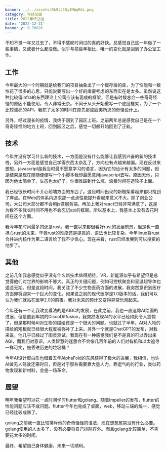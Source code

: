 ```yaml
---
banner: ../../assets/Bk9lJfGyIMWqR6i.png
category: 年终总结
title: 2022年终总结
date: '2022-12-31'
banner_y: 0.70626
---
```


不知不觉一年又过去了，不得不感叹时间过的真的好快。总感觉自己这一年做了一些事情，又或者什么都没做。似乎与前些年相比，唯一的变化就是回到了办公室工作。

## 工作

今年最大的一个时期就是给我们的项目抽象出了一个缓存层的库，为了性能和一致性花了很多的心思，只能说要写出一个好的库要考虑的东西实在是太多。虽然说这种比较偏infra的东西理论上公司应该有现成的框架，但是有时候总会一些奇奇怪怪的原因不能使用，令人非常无奈。不同于从头开始重写一个底层框架，为了一个比较漂亮的API，我花了太多的时间在原先那些匪夷所思的奇怪设计上。

另外，经过漫长的疫情，我终于回到了园区上班。之前两年总是感觉自己是在一个奇奇怪怪的地方上班，回到园区之后，感觉一切都开始回到了正轨。

## 技术

今年并没有学习什么新的技术，一方面是没有什么能够让我感到兴奋的新的技术栈，另外一方面是感觉自己学得东西太杂乱了，方向也有点越来越偏。现在反过来想想，javascript是我当时最不愿意学习的语言，因为它的设计有太多的问题，但是结果是现在随随便便写一个小脚本我却最愿意用javascript去写。原因无他，只因为他太简单了，生态也太好了，你很难踩到什么坑，浪费时间在造轮子上面。

我已经很长时间不关心前端方面的东西了。这段时间出现的新框架看起来都只挠到了痒点。在Web的体系内追求那一点点性能提升看起来意义不大。除了创业公司，大公司大部分都不会用js做服务端，再加上我对react已经非常满意了，这是为数不多我长时间不用也不会忘记api的框架。所以基本上，我基本上没有去花时间在这个方面。

我今年花时间最多的还是rust。我一直以来都很看好rust的发展前景，但是也一直担心rust的未来，毕竟rust的难度还是提高的，语法也比较复杂。今年linux将rust合并进内核作为第二语言给了我不少信心。现在来看，rust已经发展到可以投资的地步了。

## 其他

之前几年我总感觉似乎没有什么新技术值得期待，VR，新能源似乎有希望但是总觉得他们对世界的影响不够大。真正的关键问题，例如可控核聚变和室温超导体也遥遥无期。但是这段时间，我关注了不少生物医药方面的进展，我突然意识到医疗方面即将迎来一个巨大的变化。如果说之前的现代医学是1.0版本的话，我们可以认为我们就站在医学2.0的前夜。我对未来的预计又变得异常乐观起来。

今年还有一个让我改变看法的是AIGC的发展，在此之前，我也一直追踪AI绘画的进展，但是直到年初的DiscoDiffusion，我突然发现AI的水平已经如此令人震惊了，但是那时候AI对生物的描绘还是一个很大的问题。也就过了半年，AI对人物的描绘的短板就已经很大程度被弥补了上来。另外一个就是ChatGPT的发布，对我来说，他几乎已经过了图灵测试。我现在有一种感觉我们是不是真的可以弄出来AGI，而我们对意识，人类智慧的迷思会不会像几百年前的人们对有机和以太追寻一样可笑，被丢进历史的垃圾桶？

今年AI设计蛋白质也借着去年AlphaFold的东风获得了极大的进展，我相信，也许AI做无人驾驶还需时日，但是对于那些需要靠大量人力，靠运气的的行业，类似药物发现和新材料，会是一场革命。

## 展望

明年我希望可以花一点时间学习flutter和golang。随着Impeller的发布，flutter的性能问题应该不成问题。flutter今年也完成了桌面，web，移动三端的统一，感觉已经比较成熟了。

golang之前我一直比较排斥他的奇奇怪怪的语法，现在想想属实没有什么必要。golang使用的人太多了，没有必要将自己排除在外。而且golang比较简单，不需要花太多的时间。

最终，希望自己身体健康，未来一切顺利。